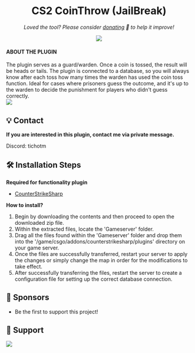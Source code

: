 <h1 align="center">
  CS2 CoinThrow (JailBreak)
</h1>

<p align="center">
<i>Loved the tool? Please consider <a href="https://paypal.com/paypalme/cskonet">donating</a>  💸 to help it improve!</i>
</p>

<p align="center">
<a href="https://www.paypal.com/paypalme/mleaguecz"><img src="https://img.shields.io/badge/support-PayPal-blue?logo=PayPal&style=flat-square&label=Donate"/>
</a>

#### ABOUT THE PLUGIN

The plugin serves as a guard/warden. Once a coin is tossed, the result will be heads or tails. The plugin is connected to a database, so you will always know after each toss how many times the warden has used the coin toss function. Ideal for cases where prisoners guess the outcome, and it's up to the warden to decide the punishment for players who didn't guess correctly.<br>
<img src="https://i.ibb.co/nwvGh0Y/image.png"/>

## 💡 Contact
**If you are interested in this plugin, contact me via private message.**

Discord: tichotm

## 🛠️ Installation Steps

**Required for functionality plugin**
- [CounterStrikeSharp](https://github.com/roflmuffin/CounterStrikeSharp) 

**How to install?**
1. Begin by downloading the contents and then proceed to open the downloaded zip file.
2. Within the extracted files, locate the 'Gameserver' folder.
3. Drag all the files found within the 'Gameserver' folder and drop them into the '/game/csgo/addons/counterstrikesharp/plugins' directory on your game server.
4. Once the files are successfully transferred, restart your server to apply the changes or simply change the map in order for the modifications to take effect.
5. After successfully transferring the files, restart the server to create a configuration file for setting up the correct database connection.

## 🙇 Sponsors
- Be the first to support this project!

## 🙏 Support
<p align="left">
<a href="https://paypal.com/paypalme/mleaguecz"><img src="https://ionicabizau.github.io/badges/paypal.svg">
</a>
</p>
